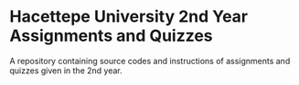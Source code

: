 # Hacettepe University 2nd Year Assignments and Quizzes
 A repository containing source codes and instructions of assignments and quizzes given in the 2nd year.
